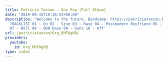 ```yaml
---
title: Patricia Taxxon - One Pop [Full Album]
date: "2019-09-15T10:36:53+08:00"
description: 'Welcome to the future. Bandcamp: https://patriciataxxon.bandcamp.com/album/one-pop
  TRACKLIST 01 - On 02 - Sine 03 - Rave 04 - Postmodern Boyfriend 05 - Trap 06 - Golden
  07 - Wall 08 - 808 Daze 09 - Guns 10 - Off'
url: /patriciataxxon/0rg_DMFAgHQ/
providers:
  youtube:
    id: 0rg_DMFAgHQ
type: video
---
```

